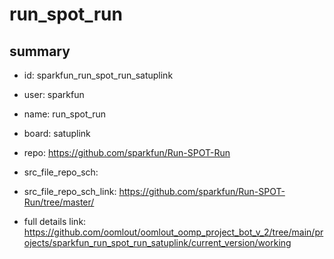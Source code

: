 # run_spot_run
 
## summary 
* id: sparkfun_run_spot_run_satuplink
* user: sparkfun
* name: run_spot_run
* board: satuplink
* repo: https://github.com/sparkfun/Run-SPOT-Run



* src_file_repo_sch: 
* src_file_repo_sch_link: https://github.com/sparkfun/Run-SPOT-Run/tree/master/
* full details link: https://github.com/oomlout/oomlout_oomp_project_bot_v_2/tree/main/projects/sparkfun_run_spot_run_satuplink/current_version/working  







